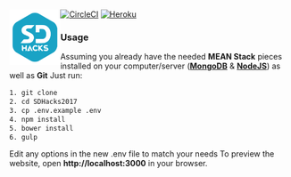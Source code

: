 # <img src="static/assets/img/logo.png" height="100" style="float:left;">
[![CircleCI](https://circleci.com/gh/SDHacks/SDHacks2017.svg?style=svg&circle-token=3b53586e361c8808a2e674c813516d0b094e8e6d)](https://circleci.com/gh/SDHacks/SDHacks2017) [![Heroku](http://heroku-badge.herokuapp.com/?app=sdhacks2017-prod&style=flat)](https://www.sdhacks.io/)

### Usage

Assuming you already have the needed **MEAN Stack** pieces installed on your computer/server (**[MongoDB](https://www.mongodb.com/)** & **[NodeJS](https://nodejs.org/en/)**) as well as **Git** Just run:

    1. git clone
    2. cd SDHacks2017
    3. cp .env.example .env
    4. npm install
    5. bower install
    6. gulp
    
Edit any options in the new .env file to match your needs
To preview the website, open **http://localhost:3000** in your browser.
